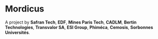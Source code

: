 Mordicus
========

A project by **Safran Tech**, **EDF**, **Mines Paris Tech**, **CADLM**, **Bertin Technologies**, **Transvalor SA**, **ESI Group**, **Phiméca**, **Cemosis**, **Sorbonnes Universités**.
